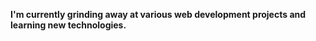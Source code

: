 **I'm currently grinding away at various web development projects and learning new technologies.**


